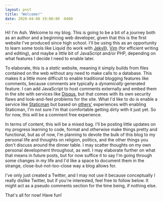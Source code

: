 ```yaml
---
layout: post
title: "Welcome!"
date: 2020-04-08 19:00:00 -0400
---
```

Hi! I'm Ash. Welcome to my blog. This is going to be a bit of a journey both as an author and a beginning web developer, given that this is the first website I've produced since high school. I'll be using this as an opportunity to learn some tools like Liquid (to work with [Jekyll](https://jekyllrb.com/)), [Vim](https://www.vim.org/) (for efficient writing and editing), and maybe a little bit of JavaScript and/or PHP, depending on what features I decide I need to enable later. 

To elaborate, this is a *static* website, meaning it simply builds from files contained on the web without any need to make calls to a database. This makes it a little more difficult to enable traditional blogging features like comments, because comments are typically a *dynamically* generated feature. I can add JavaScript to host comments externally and embed them in the site with services like [Disqus](https://disqus.com/), but that comes with its own security flaws and look-and-feel problems for the site. What I'd like to do is enable a service like [Staticman](https://staticman.net/) but based on [others'](https://mademistakes.com/articles/jekyll-static-comments/) experiences with enabling Staticman, I'm not sure I'm that comfortable getting dirty with it just yet. So for now, this will be a comment free experience.

In terms of content, this will be a mixed bag. I'll be posting little updates on my progress learning to code, format and otherwise make things pretty and functional, but as of now, I'm planning to devote the bulk of this blog to my personal life and thoughts on religion, politics, and the other things you don't discuss around the dinner table. I may scatter thoughts on my own personal development throughout, as well. I may elaborate further on what that means in future posts, but for now suffice it to say I'm going through some changes in my life and I'd like a space to document them in the strange, close-but-not-too-close way a blog allows for.

I've only just created a Twitter, and I may not use it because conceptually I really dislike Twitter, but if you're interested, feel free to follow below. It might act as a pseudo comments section for the time being, if nothing else.

That's all for now! Have fun!
